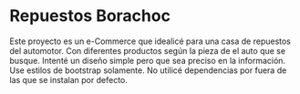 # Repuestos Borachoc

Este proyecto es un e-Commerce que idealicé para una casa de repuestos del automotor. Con diferentes productos según la pieza de el auto que se busque. Intenté un diseño simple pero que sea preciso en la información. Use estilos de bootstrap solamente. No utilicé dependencias por fuera de las que se instalan por defecto.